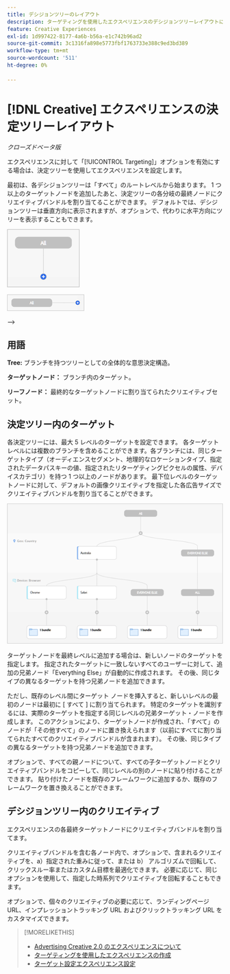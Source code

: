 ```yaml
---
title: デシジョンツリーのレイアウト
description: ターゲティングを使用したエクスペリエンスのデシジョンツリーレイアウトについて説明します。
feature: Creative Experiences
exl-id: 1d997422-8177-4a6b-b56a-e1c742b96ad2
source-git-commit: 3c1316fa898e5773fbf1763733e388c9ed3bd389
workflow-type: tm+mt
source-wordcount: '511'
ht-degree: 0%

---
```


# [!DNL Creative] エクスペリエンスの決定ツリーレイアウト

*クローズドベータ版*

エクスペリエンスに対して「[!UICONTROL Targeting]」オプションを有効にする場合は、決定ツリーを使用してエクスペリエンスを設定します。

最初は、各デシジョンツリーは「すべて」のルートレベルから始まります。 1 つ以上のターゲットノードを追加したあと、決定ツリーの各分岐の最終ノードにクリエイティブバンドルを割り当てることができます。 デフォルトでは、デシジョンツリーは垂直方向に表示されますが、オプションで、代わりに水平方向にツリーを表示することもできます。

![ ターゲットのない垂直方向のデシジョンツリーの例 ](/help/creative/assets/experience-decision-tree-no-targets.png " ターゲットのない垂直方向のデシジョンツリーの例 ")

![ ターゲットのない水平デシジョンツリーの例 ](/help/creative/assets/experience-decision-tree-no-targets-horizontal.png " ターゲットのない水平デシジョンツリーの例 ")

<!--
>[!NOTE]
>
>You can optionally assign creative bundles to the root level, without targets. However, the [XXXX workflow](experience-create-no-targeting.md) XXXXX is better XXX.<!-- Explain the diff and why to choose the other option. -->
-->

## 用語

**Tree:** ブランチを持つツリーとしての全体的な意思決定構造。

**ターゲットノード：** ブランチ内のターゲット。

**リーフノード：** 最終的なターゲットノードに割り当てられたクリエイティブセット。

## 決定ツリー内のターゲット

各決定ツリーには、最大 5 レベルのターゲットを設定できます。 各ターゲットレベルには複数のブランチを含めることができます。各ブランチには、同じターゲットタイプ（オーディエンスセグメント、地理的なロケーションタイプ、指定されたデータパスキーの値、指定されたリターゲティングピクセルの属性、デバイスカテゴリ）を持つ 1 つ以上のノードがあります。 最下位レベルのターゲットノードに対して、デフォルトの画像クリエイティブを指定した各広告サイズでクリエイティブバンドルを割り当てることができます。

![ ターゲットを含むデシジョンツリーの例 ](/help/creative/assets/experience-decision-tree.png " ターゲットを含むデシジョンツリーの例 ")

ターゲットノードを最終レベルに追加する場合は、新しいノードのターゲットを指定します。 指定されたターゲットに一致しないすべてのユーザーに対して、追加の兄弟ノード「Everything Else」が自動的に作成されます。 その後、同じタイプの異なるターゲットを持つ兄弟ノードを追加できます。

ただし、既存のレベル間にターゲット ノードを挿入すると、新しいレベルの最初のノードは最初に [ すべて ] に割り当てられます。 特定のターゲットを識別するには、実際のターゲットを指定する同じレベルの兄弟ターゲット・ノードを作成します。 このアクションにより、ターゲットノードが作成され、「すべて」のノードが「その他すべて」のノードに置き換えられます（以前にすべてに割り当てられたすべてのクリエイティブバンドルが含まれます）。 その後、同じタイプの異なるターゲットを持つ兄弟ノードを追加できます。

オプションで、すべての親ノードについて、すべての子ターゲットノードとクリエイティブバンドルをコピーして、同じレベルの別のノードに貼り付けることができます。 貼り付けたノードを既存のフレームワークに追加するか、既存のフレームワークを置き換えることができます。

## デシジョンツリー内のクリエイティブ

エクスペリエンスの各最終ターゲットノードにクリエイティブバンドルを割り当てます。

クリエイティブバンドルを含む各ノード内で、オプションで、含まれるクリエイティブを、a）指定された重みに従って、または b） アルゴリズムで回転して、クリックスルー率またはカスタム目標を最適化できます。 必要に応じて、同じオプションを使用して、指定した時系列でクリエイティブを回転することもできます。

オプションで、個々のクリエイティブの必要に応じて、ランディングページ URL、インプレッショントラッキング URL およびクリックトラッキング URL をカスタマイズできます。<!-- Not in the UI as of 1/31: For flexible HTML5 creatives, you can customize any of the flexible attributes. -->

>[!MORELIKETHIS]
>
>* [Advertising Creative 2.0 のエクスペリエンスについて ](experience-about.md)
>* [ ターゲティングを使用したエクスペリエンスの作成 ](/help/creative/experiences/experience-create-targeting.md)
>* [ ターゲット設定エクスペリエンス設定 ](/help/creative/experiences/experience-settings-targeting.md)
